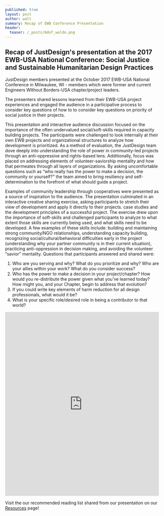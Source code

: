 ```yaml
---
published: true
layout: post
author: walt
summary: Recap of EWB Conference Presentation
header:
  teaser: /_posts/6dof_waldo.png
---
```

## Recap of JustDesign's presentation at the 2017 EWB-USA National Conference: Social Justice and Sustainable Humanitarian Design Practices

JustDesign members presented at the October 2017 EWB-USA National Conference in Milwaukee, WI - members which were former and current Engineers WIthout Borders-USA chapter/project leaders. 

The presenters shared lessons learned from their EWB-USA project experiences and engaged the audience in a participative process to consider key questions of how to to consider key questions on priority of social justice in their projects.

This presentation and interactive audience discussion focused on the importance of the often undervalued social/soft-skills required in capacity building projects. The participants were challenged to look internally at their own EWB projects and organizational structures to analyze how development is prioritized. As a method of evaluation, the JustDesign team dove deeply into understanding  the role of power in community-led projects through an anti-oppressive and rights-based lens. Additionally, focus was placed on addressing elements of volunteer-saviorship mentality and how that permeates through all layers of organizations. By asking uncomfortable questions such as “who really has the power to make a decision, the community or yourself?” the team aimed to bring resiliency and self-determination to the forefront of what should guide a project.

Examples of community leadership through cooperatives were presented as a source of inspiration to the audience. The presentation culminated in an interactive creative sharing exercise, asking participants to stretch their view of development and apply it directly to their projects. case studies and the development principles of a successful project. The exercise drew upon the importance of soft-skills and challenged participants to analyze to what extent those skills are currently being used, and what skills need to be developed. A few examples of these skills include: building and maintaining strong community/NGO relationships, understanding capacity building, recognizing social/cultural/behavioral difficulties early in the project (understanding why your partner community is in their current situation), practicing anti-oppression in decision making, and avoiding the volunteer “savior” mentality. Questions that participants answered and shared were:

1. Who are you serving and why? What do you prioritize and why? Who are your allies within your work? What do you consider success?
2. Who has the power to make a decision in your project/chapter? How would you re-distribute the power given what you’ve learned today? How might you, and your Chapter, begin to address that evolution?
3. If you could write key elements of harm reduction for all design professionals, what would it be?
4. What is your specific role/desired role in being a contributor to that world?

<iframe width="100%" height="600" src="https://www.youtube.com/embed/Z3xFKOkHREE?rel=0" frameborder="0" allowfullscreen></iframe>

Visit the our recommended reading list shared from our presentation on our [Resources](http://justdesign.coop/resources) page!
